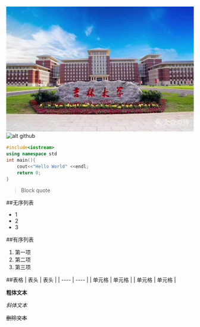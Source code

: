 ![alt jlu](./jlu.jpg)
![alt github](https://image.baidu.com/search/detail?ct=503316480&z=0&ipn=d&word=github&step_word=&hs=0&pn=3&spn=0&di=92730&pi=0&rn=1&tn=baiduimagedetail&is=0%2C0&istype=0&ie=utf-8&oe=utf-8&in=&cl=2&lm=-1&st=undefined&cs=1805732386%2C375809821&os=1799416803%2C1171305638&simid=4286400274%2C722407123&adpicid=0&lpn=0&ln=1732&fr=&fmq=1619353282843_R&fm=&ic=undefined&s=undefined&hd=undefined&latest=undefined&copyright=undefined&se=&sme=&tab=0&width=undefined&height=undefined&face=undefined&ist=&jit=&cg=&bdtype=0&oriquery=&objurl=https%3A%2F%2Fgimg2.baidu.com%2Fimage_search%2Fsrc%3Dhttp%3A%2F%2Feverytoknow.com%2Fwp-content%2Fuploads%2F2017%2F10%2Fgithub.png%26refer%3Dhttp%3A%2F%2Feverytoknow.com%26app%3D2002%26size%3Df9999%2C10000%26q%3Da80%26n%3D0%26g%3D0n%26fmt%3Djpeg%3Fsec%3D1621945284%26t%3D9a235417ad27cd7fe05c09d997ec3703&fromurl=ippr_z2C%24qAzdH3FAzdH3Fjej6yp5hg5o_z%26e3Bv54AzdH3Frw2jAzdH3FdAzdH3F&gsm=4&rpstart=0&rpnum=0&islist=&querylist=&force=undefined)
```C++
#include<iostream>
using namespace std
int main(){
    cout<<"Hello World" <<endl;
    return 0;
}
```
>
>Block quote

##无序列表
* 1
* 2
* 3

##有序列表
1. 第一项
2. 第二项
3. 第三项

##表格
|  表头   | 表头  |
|  ----  | ----  |
| 单元格  | 单元格 |
| 单元格  | 单元格 |

**粗体文本**

*斜体文本*

~~删除文本~~